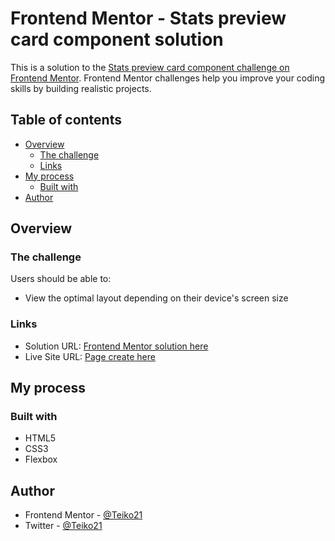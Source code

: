 # Frontend Mentor - Stats preview card component solution

This is a solution to the [Stats preview card component challenge on Frontend Mentor](https://www.frontendmentor.io/challenges/stats-preview-card-component-8JqbgoU62). Frontend Mentor challenges help you improve your coding skills by building realistic projects. 

## Table of contents

- [Overview](#overview)
  - [The challenge](#the-challenge)
  - [Links](#links)
- [My process](#my-process)
  - [Built with](#built-with)
- [Author](#author)

## Overview

### The challenge

Users should be able to:

- View the optimal layout depending on their device's screen size

### Links

- Solution URL: [Frontend Mentor solution here](https://www.frontendmentor.io/solutions/3-columns-preview-card-component-main-with-html5-css3-and-flexbox-qCRk_9jaNG)
- Live Site URL: [Page create here](https://teiko21.github.io/3-column-preview-card-component-main/)

## My process

### Built with

- HTML5
- CSS3
- Flexbox

## Author

- Frontend Mentor - [@Teiko21](https://www.frontendmentor.io/profile/Teiko21)
- Twitter - [@Teiko21](https://www.twitter.com/Teiko21)
